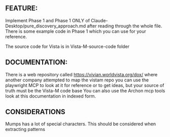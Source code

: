 ## FEATURE:

Implement Phase 1 and Phase 1 ONLY of Claude-Desktop/pure_discovery_approach.md after reading through the whole file. There is some example code in Phase 1 which you can use for your reference.

The source code for Vista is in Vista-M-source-code folder

## DOCUMENTATION:

There is a web repository called https://vivian.worldvista.org/dox/
where another company attempted to map the vistam repo
you can use the playwright MCP to look at it for reference or to get ideas, but  your source of truth must be the Vista-M code base
You can also use the Archon mcp tools look at this documentation in indexed form. 

## CONSIDERATIONS

Mumps has a lot of special characters. This should be considered when extracting patterns



